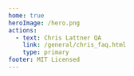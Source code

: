 ```yaml
---
home: true
heroImage: /hero.png
actions:
  - text: Chris Lattner QA
    link: /general/chris_faq.html
    type: primary
footer: MIT Licensed
---
```



